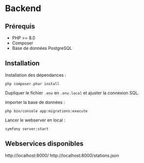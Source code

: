 # Backend

## Prérequis

- PHP >= 8.0
- Composer
- Base de données PostgreSQL

## Installation

Installation des dépendances :
```
php composer.phar install
```

Dupliquer le fichier `.env` en `.env.local` et ajuster la connexion SQL.

Importer la base de données :
```
php bin/console app:migrations:execute
```

Lancer le webserver en local :
```
symfony server:start
```

## Webservices disponibles

http://localhost:8000/
http://localhost:8000/stations.json
